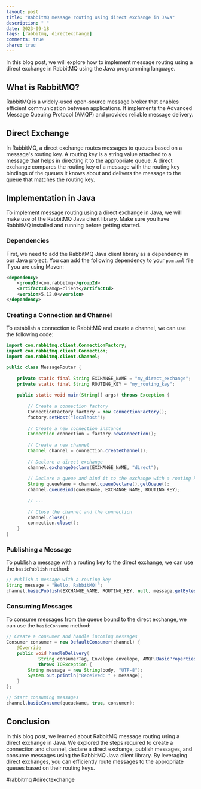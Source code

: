```yaml
---
layout: post
title: "RabbitMQ message routing using direct exchange in Java"
description: " "
date: 2023-09-18
tags: [rabbitmq, directexchange]
comments: true
share: true
---
```


In this blog post, we will explore how to implement message routing using a direct exchange in RabbitMQ using the Java programming language.

## What is RabbitMQ?

RabbitMQ is a widely-used open-source message broker that enables efficient communication between applications. It implements the Advanced Message Queuing Protocol (AMQP) and provides reliable message delivery.

## Direct Exchange

In RabbitMQ, a direct exchange routes messages to queues based on a message's routing key. A routing key is a string value attached to a message that helps in directing it to the appropriate queue. A direct exchange compares the routing key of a message with the routing key bindings of the queues it knows about and delivers the message to the queue that matches the routing key.

## Implementation in Java

To implement message routing using a direct exchange in Java, we will make use of the RabbitMQ Java client library. Make sure you have RabbitMQ installed and running before getting started.

### Dependencies

First, we need to add the RabbitMQ Java client library as a dependency in our Java project. You can add the following dependency to your `pom.xml` file if you are using Maven:

```xml
<dependency>
    <groupId>com.rabbitmq</groupId>
    <artifactId>amqp-client</artifactId>
    <version>5.12.0</version>
</dependency>
```

### Creating a Connection and Channel

To establish a connection to RabbitMQ and create a channel, we can use the following code:

```java
import com.rabbitmq.client.ConnectionFactory;
import com.rabbitmq.client.Connection;
import com.rabbitmq.client.Channel;

public class MessageRouter {
    
    private static final String EXCHANGE_NAME = "my_direct_exchange";
    private static final String ROUTING_KEY = "my_routing_key";
    
    public static void main(String[] args) throws Exception {
        
        // Create a connection factory
        ConnectionFactory factory = new ConnectionFactory();
        factory.setHost("localhost");
        
        // Create a new connection instance
        Connection connection = factory.newConnection();
        
        // Create a new channel
        Channel channel = connection.createChannel();
        
        // Declare a direct exchange
        channel.exchangeDeclare(EXCHANGE_NAME, "direct");
        
        // Declare a queue and bind it to the exchange with a routing key
        String queueName = channel.queueDeclare().getQueue();
        channel.queueBind(queueName, EXCHANGE_NAME, ROUTING_KEY);
        
        // ...
        
        // Close the channel and the connection
        channel.close();
        connection.close();
    }
}
```

### Publishing a Message

To publish a message with a routing key to the direct exchange, we can use the `basicPublish` method:

```java
// Publish a message with a routing key
String message = "Hello, RabbitMQ!";
channel.basicPublish(EXCHANGE_NAME, ROUTING_KEY, null, message.getBytes());
```

### Consuming Messages

To consume messages from the queue bound to the direct exchange, we can use the `basicConsume` method:

```java
// Create a consumer and handle incoming messages
Consumer consumer = new DefaultConsumer(channel) {
    @Override
    public void handleDelivery(
            String consumerTag, Envelope envelope, AMQP.BasicProperties properties, byte[] body)
            throws IOException {
        String message = new String(body, "UTF-8");
        System.out.println("Received: " + message);
    }
};

// Start consuming messages
channel.basicConsume(queueName, true, consumer);
```

## Conclusion

In this blog post, we learned about RabbitMQ message routing using a direct exchange in Java. We explored the steps required to create a connection and channel, declare a direct exchange, publish messages, and consume messages using the RabbitMQ Java client library. By leveraging direct exchanges, you can efficiently route messages to the appropriate queues based on their routing keys.

#rabbitmq #directexchange